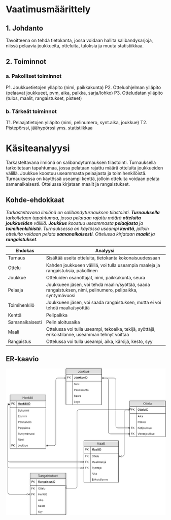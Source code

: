 # Vaatimusmäärittely

## 1. Johdanto

Tavoitteena on tehdä tietokanta, jossa voidaan hallita salibandysarjoja, niissä pelaavia joukkueita, otteluita, tuloksia ja muuta statistiikkaa.

## 2. Toiminnot
### a. Pakolliset toiminnot
P1. Joukkuetietojen ylläpito (nimi, paikkakunta)
P2. Otteluohjelman ylläpito (pelaavat joukkueet, pvm, aika, paikka, sarja/lohko)
P3. Otteludatan ylläpito (tulos, maalit, rangaistukset, pisteet)
### b. Tärkeät toiminnot
T1. Pelaajatietojen ylläpito (nimi, pelinumero, synt.aika, joukkue)
T2. Pistepörssi, jäähypörssi yms. statistiikkaa


# Käsiteanalyysi

Tarkasteltavana ilmiönä on salibandyturnauksen tilastointi. Turnauksella tarkoitetaan tapahtumaa, jossa pelataan rajattu määrä otteluita joukkueiden välillä. Joukkue koostuu useammasta pelaajasta ja toimihenkilöistä. Turnauksessa on käytössä useampi kenttä, jolloin otteluita voidaan pelata samanaikaisesti. Ottelussa kirjataan maalit ja rangaistukset.

## Kohde-ehdokkaat

_Tarkasteltavana ilmiönä on salibandyturnauksen tilastointi. __Turnauksella__ tarkoitetaan tapahtumaa, jossa pelataan rajattu määrä __otteluita__ __joukkueiden__ välillä. __Joukkue__ koostuu useammasta __pelaajasta__ ja __toimihenkilöistä__. Turnauksessa on käytössä useampi __kenttä__, jolloin otteluita voidaan pelata __samanaikaisesti__. Ottelussa kirjataan __maalit__ ja __rangaistukset__._

| Ehdokas  | Analyysi  |
| -------- | --------- |
| Turnaus | Sisältää useita otteluita, tietokanta kokonaisuudessaan |
| Ottelu | Kahden joukkueen välillä, voi tulla useampia maaleja ja rangaistuksia, pakollinen |
| Joukkue | Otteluiden osanottajat, nimi, paikkakunta, seura |
| Pelaaja | Joukkueen jäsen, voi tehdä maalin/syöttää, saada rangaistuksen, nimi, pelinumero, pelipaikka, syntymävuosi |
| Toimihenkilö | Joukkueen jäsen, voi saada rangaistuksen, mutta ei voi tehdä maalia/syöttää |
| Kenttä | Pelipaikka |
| Samanaikaisesti | Pelin aloitusaika |
| Maali | Ottelussa voi tulla useampi, tekoaika, tekijä, syöttäjä, erikoistilanne, useamman tehnyt voittaa |
| Rangaistus | Ottelussa voi tulla useampi, aika, kärsijä, kesto, syy |

## ER-kaavio

![](ER_tietokanta.png "ER-kaavio")